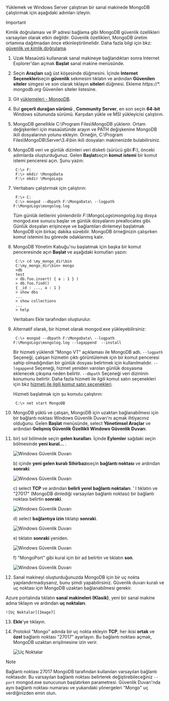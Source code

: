 Yüklemek ve Windows Server çalıştıran bir sanal makinede MongoDB çalıştırmak için aşağıdaki adımları izleyin.

> [!IMPORTANT]
> Kimlik doğrulaması ve IP adresi bağlama gibi MongoDB güvenlik özellikleri varsayılan olarak etkin değildir. Güvenlik özellikleri, MongoDB üretim ortamına dağıtmadan önce etkinleştirilmelidir.  Daha fazla bilgi için bkz: [güvenlik ve kimlik doğrulama](http://www.mongodb.org/display/DOCS/Security+and+Authentication).
>
>

1. Uzak Masaüstü kullanarak sanal makineye bağlandıktan sonra Internet Explorer'dan açmak **Başlat** sanal makine menüsünde.
2. Seçin **Araçları** sağ üst köşesinde düğmesini.  İçinde **Internet Seçenekleri**seçin **güvenlik** sekmesini tıklatın ve ardından **Güvenilen siteler** simgesi ve son olarak tıklayın **siteleri** düğmesi. Ekleme *https://\*. mongodb.org* Güvenilen siteler listesine.
3. Git [yüklemeleri - MongoDB](https://www.mongodb.com/download-center#community).
4. Bul **geçerli durağan sürümü** , **Community Server**, en son seçin **64-bit** Windows sütununda sürümü. Karşıdan yükle ve MSI yükleyicisi çalıştırın.
5. MongoDB genellikle C:\Program Files\MongoDB yüklenir. Ortam değişkenleri için masaüstünde arayın ve PATH değişkenine MongoDB ikili dosyalarının yolunu ekleyin. Örneğin, C:\Program Files\MongoDB\Server\3.4\bin ikili dosyaları makinenizde bulabilirsiniz.
6. MongoDB veri ve günlük dizinleri veri disketi (sürücü gibi **F:**), önceki adımlarda oluşturduğunuz. Gelen **Başlat**seçin **komut istemi** bir komut istemi penceresi açın.  Şunu yazın:

        C:\> F:
        F:\> mkdir \MongoData
        F:\> mkdir \MongoLogs
7. Veritabanı çalıştırmak için çalıştırın:

        F:\> C:
        C:\> mongod --dbpath F:\MongoData\ --logpath F:\MongoLogs\mongolog.log

    Tüm günlük iletilerini yönlendirilir *F:\MongoLogs\mongolog.log* dosya mongod.exe sunucu başlar ve günlük dosyalarını preallocates gibi. Günlük dosyaları erişinceye ve bağlantıları dinlemeyi başlatmak MongoDB için birkaç dakika sürebilir. MongoDB örneğinizin çalışırken komut istemini bu görevde odaklanmış kalır.
8. MongoDB Yönetim Kabuğu'nu başlatmak için başka bir komut penceresinde açın **Başlat** ve aşağıdaki komutları yazın:

        C:\> cd \my_mongo_dir\bin  
        C:\my_mongo_dir\bin> mongo  
        >db  
        test
        > db.foo.insert( { a : 1 } )  
        > db.foo.find()  
        { _id : ..., a : 1 }  
        > show dbs  
        ...  
        > show collections  
        ...  
        > help  

    Veritabanı Ekle tarafından oluşturulur.
9. Alternatif olarak, bir hizmet olarak mongod.exe yükleyebilirsiniz:

        C:\> mongod --dbpath F:\MongoData\ --logpath F:\MongoLogs\mongolog.log --logappend  --install

    Bir hizmeti yüklendi "Mongo VT" açıklaması ile MongoDB adlı. `--logpath` Seçeneği, çalışan hizmetin çıktı görüntülemek için bir komut penceresi sahip olmadığından bir günlük dosyası belirtmek için kullanılmalıdır.  `--logappend` Seçeneği, hizmet yeniden varolan günlük dosyasına eklenecek çıkışına neden belirtir.  `--dbpath` Seçeneği veri dizininin konumunu belirtir. Daha fazla hizmeti ile ilgili komut satırı seçenekleri için bkz [hizmeti ile ilgili komut satırı seçenekleri][MongoWindowsSvcOptions].

    Hizmeti başlatmak için şu komutu çalıştırın:

        C:\> net start MongoDB
10. MongoDB yüklü ve çalışan, MongoDB için uzaktan bağlanabilmesi için bir bağlantı noktası Windows Güvenlik Duvarı'nı açmak ihtiyacınız olduğunu.  Gelen **Başlat** menüsünde, select **Yönetimsel Araçlar** ve ardından **Gelişmiş Güvenlik Özellikli Windows Güvenlik Duvarı**.
11. bir) sol bölmede seçin **gelen kuralları**.  İçinde **Eylemler** sağdaki seçin bölmesinde **yeni kural...** .

    ![Windows Güvenlik Duvarı][Image1]

    b) içinde **yeni gelen kuralı Sihirbazı**seçin **bağlantı noktası** ve ardından **sonraki**.

    ![Windows Güvenlik Duvarı][Image2]

    c) select **TCP** ve ardından **belirli yerel bağlantı noktaları**.  ' I tıklatın ve "27017" (MongoDB dinlediği varsayılan bağlantı noktası) bir bağlantı noktası belirtin **sonraki**.

    ![Windows Güvenlik Duvarı][Image3]

    d) select **bağlantıya izin** tıklatıp **sonraki**.

    ![Windows Güvenlik Duvarı][Image4]

    e) tıklatın **sonraki** yeniden.

    ![Windows Güvenlik Duvarı][Image5]

    f) "MongoPort" gibi kural için bir ad belirtin ve tıklatın **son**.

    ![Windows Güvenlik Duvarı][Image6]

12. Sanal makineyi oluşturduğunuzda MongoDB için bir uç nokta yapılandırmadıysanız, bunu şimdi yapabilirsiniz. Güvenlik duvarı kuralı ve uç noktası için MongoDB uzaktan bağlanabilmesi gerekir.

  Azure portalında tıklatın **sanal makineleri (Klasik)**, yeni bir sanal makine adına tıklayın ve ardından **uç noktaları**.

    ![Uç Noktalar][Image7]

13. **Ekle**'ye tıklayın.

14. Protokol "Mongo" adında bir uç nokta ekleyin **TCP**, her ikisi **ortak** ve **özel** bağlantı noktası "27017" ayarlayın. Bu bağlantı noktası açmak, MongoDB uzaktan erişilmesine izin verir.

    ![Uç Noktalar][Image9]

> [!NOTE]
> Bağlantı noktası 27017 MongoDB tarafından kullanılan varsayılan bağlantı noktasıdır. Bu varsayılan bağlantı noktası belirterek değiştirebileceğiniz `--port` mongod.exe sunucunun başlatırken parametresi. Güvenlik Duvarı'nda aynı bağlantı noktası numarası ve yukarıdaki yönergeleri "Mongo" uç verdiğinizden emin olun.
>
>

[MongoDownloads]: http://www.mongodb.org/downloads

[MongoWindowsSvcOptions]: http://www.mongodb.org/display/DOCS/Windows+Service


[Image1]: ./media/install-and-run-mongo-on-win2k8-vm/WinFirewall1.png
[Image2]: ./media/install-and-run-mongo-on-win2k8-vm/WinFirewall2.png
[Image3]: ./media/install-and-run-mongo-on-win2k8-vm/WinFirewall3.png
[Image4]: ./media/install-and-run-mongo-on-win2k8-vm/WinFirewall4.png
[Image5]: ./media/install-and-run-mongo-on-win2k8-vm/WinFirewall5.png
[Image6]: ./media/install-and-run-mongo-on-win2k8-vm/WinFirewall6.png
[Image7]: ./media/install-and-run-mongo-on-win2k8-vm/menusendpointadd.png
<!-- Removed 03/08/2017. Not in new portal. -->
<!-- [Image8]: ./media/install-and-run-mongo-on-win2k8-vm/WinVmAddEndpoint2.png
-->
[Image9]: ./media/install-and-run-mongo-on-win2k8-vm/newendpointdetails.png
